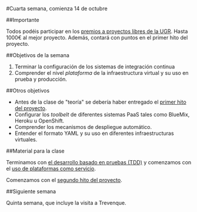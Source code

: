#Cuarta semana, comienza 14 de octubre

##Importante

Todos podéis participar en los [premios a proyectos libres de la UGR](http://osl.ugr.es/bases-de-los-premios-a-proyectos-libres-de-la-ugr/). Hasta 1000€ al mejor proyecto. Además, contará con puntos en el primer hito del proyecto.

##Objetivos de la semana

1. Terminar la configuración de los sistemas de integración continua
2. Comprender el nivel *plataforma* de la infraestructura virtual y su uso en prueba y producción.

##Otros objetivos

* Antes de la clase de "teoría" se debería haber entregado el [primer hito del proyecto](http://jj.github.io/IV/documentos/practicas/1.Infraestructura).
* Configurar los *toolbelt* de diferentes sistemas PaaS tales como BlueMix, Heroku u OpenShift.
* Comprender los mecanismos de despliegue automático.
* Entender el formato YAML y su uso en diferentes infraestructuras virtuales. 


##Material para la clase

Terminamos con [el desarrollo basado en pruebas (TDD)](http://jj.github.io/IV/documentos/temas/Desarrollo_basado_en_pruebas) y comenzamos con el [uso de plataformas como servicio](http://jj.github.io/IV/documentos/temas/PaaS).

Comenzamos con el [segundo hito del proyecto](https://github.com/JJ/IV/blob/master/documentos/practicas/2.CI.md). 

##Siguiente semana

Quinta semana, que incluye la visita a Trevenque.



